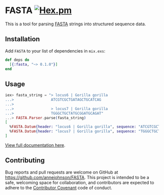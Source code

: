 # FASTA [![Hex.pm](https://img.shields.io/hexpm/v/fasta.svg?style=flat-square)](https://hex.pm/packages/fasta)

This is a tool for parsing [FASTA](https://en.wikipedia.org/wiki/FASTA_format) strings into structured sequence data.

## Installation

Add `FASTA` to your list of dependencies in `mix.exs`:

```elixir
def deps do
  [{:fasta, "~> 0.1.0"}]
end
```

## Usage

```elixir
iex> fasta_string = "> locus6 | Gorilla gorilla
...>                 ATCGTCGCTGATAGCTGCATCAG
...>
...>                 > locus7 | Gorilla gorilla
...>                 TGGGCTGCTATGCGGATGCAGAT"
...> FASTA.Parser.parse(fasta_string)
[
  %FASTA.Datum{header: "locus6 | Gorilla gorilla", sequence: "ATCGTCGCTGATAGCTGCATCAG"},
  %FASTA.Datum{header: "locus7 | Gorilla gorilla", sequence: "TGGGCTGCTATGCGGATGCAGAT"}
]
```

[View full documentation here](https://hexdocs.pm/fasta/api-reference.html).

## Contributing

Bug reports and pull requests are welcome on GitHub at https://github.com/annejohnson/FASTA. This project is intended to be a safe, welcoming space for collaboration, and contributors are expected to adhere to the [Contributor Covenant](http://contributor-covenant.org) code of conduct.
